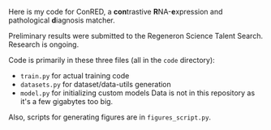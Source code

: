 Here is my code for ConRED, a **con**trastive **R**NA-**e**xpression and pathological **d**iagnosis matcher.

Preliminary results were submitted to the Regeneron Science Talent Search.
Research is ongoing.

Code is primarily in these three files (all in the ``code`` directory):
- ``train.py`` for actual training code
- ``datasets.py`` for dataset/data-utils generation
- ``model.py`` for initializing custom models
Data is not in this repository as it's a few gigabytes too big.

Also, scripts for generating figures are in ``figures_script.py``.
